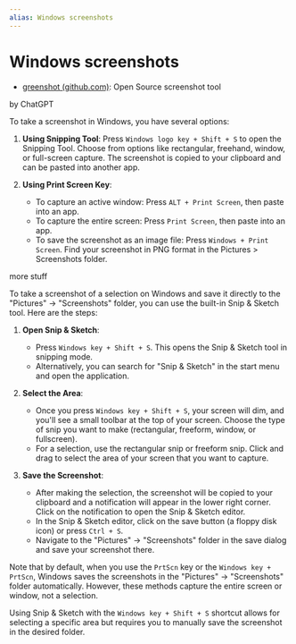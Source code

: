 ```yaml
---
alias: Windows screenshots
---
```

# Windows screenshots

- [greenshot (github.com)](https://github.com/greenshot): Open Source screenshot tool

by ChatGPT

To take a screenshot in Windows, you have several options:

1. **Using Snipping Tool**: Press `Windows logo key + Shift + S` to open the Snipping Tool. Choose from options like rectangular, freehand, window, or full-screen capture. The screenshot is copied to your clipboard and can be pasted into another app.

2. **Using Print Screen Key**: 
   - To capture an active window: Press `ALT + Print Screen`, then paste into an app.
   - To capture the entire screen: Press `Print Screen`, then paste into an app.
   - To save the screenshot as an image file: Press `Windows + Print Screen`. Find your screenshot in PNG format in the Pictures > Screenshots folder.

more stuff

To take a screenshot of a selection on Windows and save it directly to the "Pictures" -> "Screenshots" folder, you can use the built-in Snip & Sketch tool. Here are the steps:

1. **Open Snip & Sketch**:
   - Press `Windows key + Shift + S`. This opens the Snip & Sketch tool in snipping mode.
   - Alternatively, you can search for "Snip & Sketch" in the start menu and open the application.

2. **Select the Area**:
   - Once you press `Windows key + Shift + S`, your screen will dim, and you'll see a small toolbar at the top of your screen. Choose the type of snip you want to make (rectangular, freeform, window, or fullscreen).
   - For a selection, use the rectangular snip or freeform snip. Click and drag to select the area of your screen that you want to capture.

3. **Save the Screenshot**:
   - After making the selection, the screenshot will be copied to your clipboard and a notification will appear in the lower right corner. Click on the notification to open the Snip & Sketch editor.
   - In the Snip & Sketch editor, click on the save button (a floppy disk icon) or press `Ctrl + S`.
   - Navigate to the "Pictures" -> "Screenshots" folder in the save dialog and save your screenshot there.

Note that by default, when you use the `PrtScn` key or the `Windows key + PrtScn`, Windows saves the screenshots in the "Pictures" -> "Screenshots" folder automatically. However, these methods capture the entire screen or window, not a selection.

Using Snip & Sketch with the `Windows key + Shift + S` shortcut allows for selecting a specific area but requires you to manually save the screenshot in the desired folder.